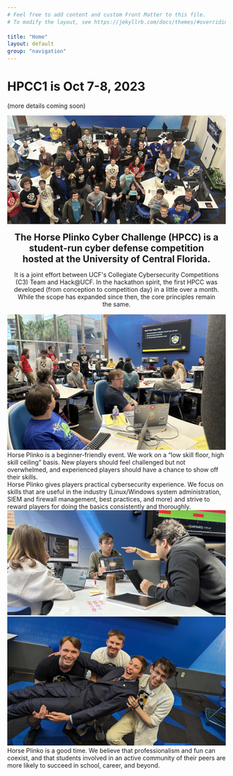 ```yaml
---
# Feel free to add content and custom Front Matter to this file.
# To modify the layout, see https://jekyllrb.com/docs/themes/#overriding-theme-defaults

title: "Home"
layout: default
group: "navigation"
---
```


<div id="title">
<h1>HPCC1 is Oct 7-8, 2023</h1>
<p>(more details coming soon)
</p>
<div>

<img src="/assets/hpcc0_group_overhead.jpg" />

<h2 style="margin: 15px; text-align: center">The Horse Plinko Cyber Challenge (HPCC) is a student-run cyber defense competition hosted at the University of Central Florida.</h2>
<div style="margin: 15px; text-align: center">It is a joint effort between UCF's Collegiate Cybersecurity Competitions (C3) Team and Hack@UCF. In the hackathon spirit, the first HPCC was developed (from conception to competition day) in a little over a month. While the scope has expanded since then, the core principles remain the same.</div>


<div class="container">
  <div class="left-container">
    <img src="/assets/hpcc0_section1.jpg" />
  </div>
  <div class="right-container">
    Horse Plinko is a beginner-friendly event. We work on a “low skill floor, high skill ceiling” basis. New players should feel challenged but not overwhelmed, and experienced players should have a chance to show off their skills.
  </div>
</div>

<div class="container container-rev">
  <div class="left-container">
  Horse Plinko gives players practical cybersecurity experience. We focus on skills that are useful in the industry (Linux/Windows system administration, SIEM and firewall management, best practices, and more) and strive to reward players for doing the basics consistently and thoroughly.
  </div>
  <div class="right-container">  
    <img src="/assets/hpcc0_section2.jpg" />
  </div>
</div>

<div class="container">
  <div class="left-container">
    <img src="/assets/hpcc0_section3.jpg" />
  </div>
  <div class="right-container">
  Horse Plinko is a good time. We believe that professionalism and fun can coexist, and that students involved in an active community of their peers are more likely to succeed in school, career, and beyond.
  </div>
</div>
